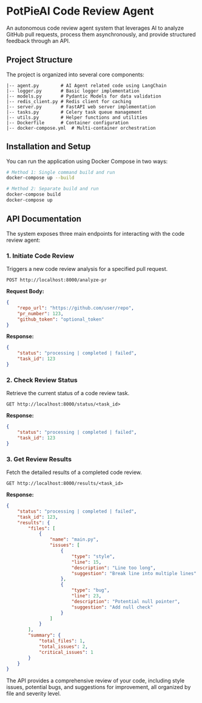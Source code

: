 # PotPieAI Code Review Agent

An autonomous code review agent system that leverages AI to analyze GitHub pull requests, process them asynchronously, and provide structured feedback through an API.

## Project Structure

The project is organized into several core components:

```
|-- agent.py        # AI Agent related code using LangChain
|-- logger.py       # Basic logger implementation
|-- models.py       # Pydantic Models for data validation
|-- redis_client.py # Redis client for caching
|-- server.py       # FastAPI web server implementation
|-- tasks.py        # Celery task queue management
|-- utils.py        # Helper functions and utilities
|-- Dockerfile      # Container configuration
|-- docker-compose.yml  # Multi-container orchestration
```

## Installation and Setup

You can run the application using Docker Compose in two ways:

```bash
# Method 1: Single command build and run
docker-compose up --build

# Method 2: Separate build and run
docker-compose build
docker-compose up
```

## API Documentation

The system exposes three main endpoints for interacting with the code review agent:

### 1. Initiate Code Review

Triggers a new code review analysis for a specified pull request.

```
POST http://localhost:8000/analyze-pr
```

**Request Body:**

```json
{
	"repo_url": "https://github.com/user/repo",
	"pr_number": 123,
	"github_token": "optional_token"
}
```

**Response:**

```json
{
	"status": "processing | completed | failed",
	"task_id": 123
}
```

### 2. Check Review Status

Retrieve the current status of a code review task.

```
GET http://localhost:8000/status/<task_id>
```

**Response:**

```json
{
	"status": "processing | completed | failed",
	"task_id": 123
}
```

### 3. Get Review Results

Fetch the detailed results of a completed code review.

```
GET http://localhost:8000/results/<task_id>
```

**Response:**

```json
{
	"status": "processing | completed | failed",
	"task_id": 123,
	"results": {
		"files": [
			{
				"name": "main.py",
				"issues": [
					{
						"type": "style",
						"line": 15,
						"description": "Line too long",
						"suggestion": "Break line into multiple lines"
					},
					{
						"type": "bug",
						"line": 23,
						"description": "Potential null pointer",
						"suggestion": "Add null check"
					}
				]
			}
		],
		"summary": {
			"total_files": 1,
			"total_issues": 2,
			"critical_issues": 1
		}
	}
}
```

The API provides a comprehensive review of your code, including style issues, potential bugs, and suggestions for improvement, all organized by file and severity level.
